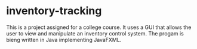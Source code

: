 # inventory-tracking
This is a project assigned for a college course.
It uses a GUI that allows the user to view and manipulate an inventory control system.
The progam is bieng written in Java implementing JavaFXML.
